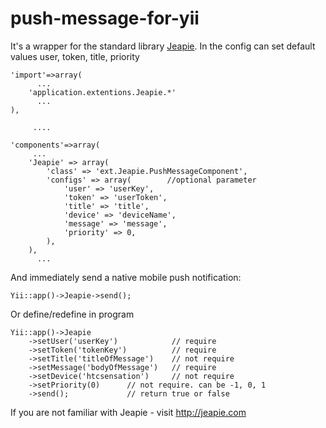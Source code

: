 push-message-for-yii
====================

It's a wrapper for the standard library [Jeapie](http://jeapie.com/ "Jeapie"). 
 In the config can set default values ​​user, token, title, priority

    'import'=>array(
          ...
        'application.extentions.Jeapie.*'
          ...
    ),
    
         ....
    
    'components'=>array(
         ...
        'Jeapie' => array(
            'class' => 'ext.Jeapie.PushMessageComponent',
            'configs' => array(        //optional parameter
                'user' => 'userKey',
                'token' => 'userToken',
                'title' => 'title',
                'device' => 'deviceName',
                'message' => 'message',
                'priority' => 0,
            ),
        ),
          ...
 
 And immediately send a native mobile push notification:
 
`Yii::app()->Jeapie->send();`
 
 Or define/redefine in program
 
    Yii::app()->Jeapie
        ->setUser('userKey')            // require
        ->setToken('tokenKey')          // require
        ->setTitle('titleOfMessage')    // not require
        ->setMessage('bodyOfMessage')   // require
        ->setDevice('htcsensation')     // not require
        ->setPriority(0)      // not require. can be -1, 0, 1
        ->send();             // return true or false

If you are not familiar with Jeapie - visit http://jeapie.com
